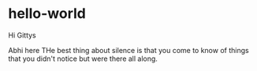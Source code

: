 # hello-world

Hi Gittys

Abhi here
THe best thing about silence is that you come to know of things that you didn't notice but were there all along.

